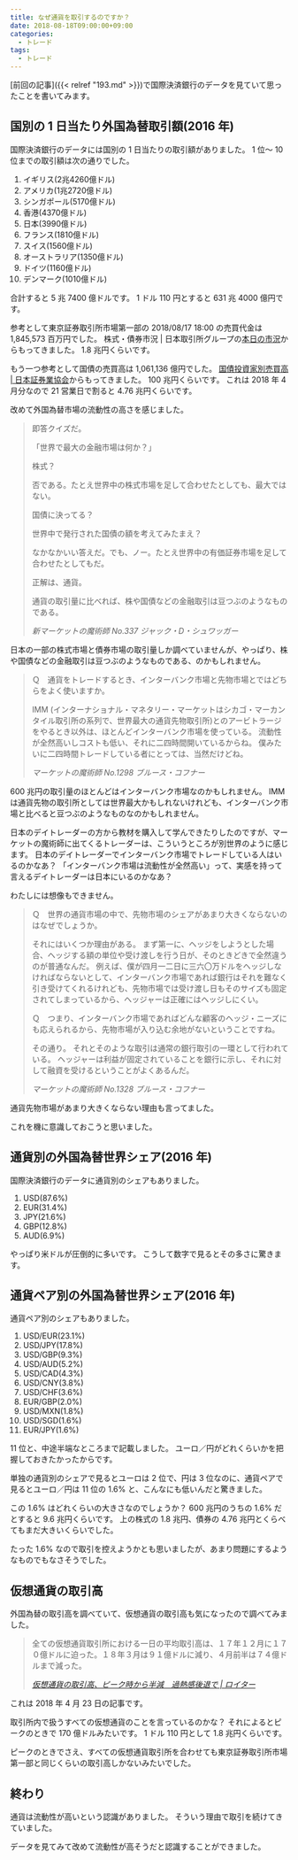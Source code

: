 ```yaml
---
title: なぜ通貨を取引するのですか？
date: 2018-08-18T09:00:00+09:00
categories:
  - トレード
tags:
  - トレード
---
```


[前回の記事]({{< relref "193.md" >}})で国際決済銀行のデータを見ていて思ったことを書いてみます。

<!--more-->

## 国別の 1 日当たり外国為替取引額(2016 年)

国際決済銀行のデータには国別の 1 日当たりの取引額がありました。
1 位～ 10 位までの取引額は次の通りでした。

1. イギリス(2兆4260億ドル)
2. アメリカ(1兆2720億ドル)
3. シンガポール(5170億ドル)
4. 香港(4370億ドル)
5. 日本(3990億ドル)
6. フランス(1810億ドル)
7. スイス(1560億ドル)
8. オーストラリア(1350億ドル)
9. ドイツ(1160億ドル)
10. デンマーク(1010億ドル)

合計すると 5 兆 7400 億ドルです。
1 ドル 110 円とすると 631 兆 4000 億円です。

参考として東京証券取引所市場第一部の 2018/08/17 18:00 の売買代金は 1,845,573 百万円でした。
株式・債券市況 | 日本取引所グループの[本日の市況](https://www.jpx.co.jp/markets/equities/summary/)からもってきました。
1.8 兆円くらいです。

もう一つ参考として国債の売買高は 1,061,136 億円でした。
[国債投資家別売買高 | 日本証券業協会](http://www.jsda.or.jp/shiryo/toukei/toushika/tkbk/)からもってきました。
100 兆円くらいです。
これは 2018 年 4 月分なので 21 営業日で割ると 4.76 兆円くらいです。

改めて外国為替市場の流動性の高さを感じました。

> 即答クイズだ。
>
> 「世界で最大の金融市場は何か？」
>
> 株式？
>
> 否である。たとえ世界中の株式市場を足して合わせたとしても、最大ではない。
>
> 国債に決ってる？
>
> 世界中で発行された国債の額を考えてみたまえ？
>
> なかなかいい答えだ。でも、ノー。たとえ世界中の有価証券市場を足して合わせたとしてもだ。
>
> 正解は、通貨。
>
> 通貨の取引量に比べれば、株や国債などの金融取引は豆つぶのようなものである。
>
> <cite>新マーケットの魔術師 No.337 ジャック・D・シュワッガー</cite>

日本の一部の株式市場と債券市場の取引量しか調べていませんが、やっぱり、株や国債などの金融取引は豆つぶのようなものである、のかもしれません。

> Ｑ　通貨をトレードするとき、インターバンク市場と先物市場とではどちらをよく使いますか。
>
> IMM (インターナショナル・マネタリー・マーケットはシカゴ・マーカンタイル取引所の系列で、世界最大の通貨先物取引所)とのアービトラージをやるとき以外は、ほとんどインターバンク市場を使っている。
> 流動性が全然高いしコストも低い、それに二四時間開いているからね。
> 僕みたいに二四時間トレードしている者にとっては、当然だけどね。
>
> <cite>マーケットの魔術師 No.1298 ブルース・コフナー</cite>

600 兆円の取引量のほとんどはインターバンク市場なのかもしれません。
IMM は通貨先物の取引所としては世界最大かもしれないけれども、インターバンク市場と比べると豆つぶのようなものなのかもしれません。

日本のデイトレーダーの方から教材を購入して学んできたりしたのですが、マーケットの魔術師に出てくるトレーダーは、こういうところが別世界のように感じます。
日本のデイトレーダーでインターバンク市場でトレードしている人はいるのかなあ？
「インターバンク市場は流動性が全然高い」って、実感を持って言えるデイトレーダーは日本にいるのかなあ？

わたしには想像もできません。

> Ｑ　世界の通貨市場の中で、先物市場のシェアがあまり大きくならないのはなぜでしょうか。
>
> それにはいくつか理由がある。
> まず第一に、ヘッジをしようとした場合、ヘッジする額の単位や受け渡しを行う日が、そのときどきで全然違うのが普通なんだ。
> 例えば、僕が四月一二日に三六〇万ドルをヘッジしなければならないとして、インターバンク市場であれば銀行はそれを難なく引き受けてくれるけれども、先物市場では受け渡し日もそのサイズも固定されてしまっているから、ヘッジャーは正確にはヘッジしにくい。
>
> Ｑ　つまり、インターバンク市場であればどんな顧客のヘッジ・ニーズにも応えられるから、先物市場が入り込む余地がないということですね。
>
> その通り。
> それとそのような取引は通常の銀行取引の一環として行われている。
> ヘッジャーは利益が固定されていることを銀行に示し、それに対して融資を受けるということがよくあるんだ。
>
> <cite>マーケットの魔術師 No.1328 ブルース・コフナー</cite>

通貨先物市場があまり大きくならない理由も言ってました。

これを機に意識しておこうと思いました。

## 通貨別の外国為替世界シェア(2016 年)

国際決済銀行のデータに通貨別のシェアもありました。

1. USD(87.6%)
2. EUR(31.4%)
3. JPY(21.6%)
4. GBP(12.8%)
5. AUD(6.9%)

やっぱり米ドルが圧倒的に多いです。
こうして数字で見るとその多さに驚きます。

## 通貨ペア別の外国為替世界シェア(2016 年)

通貨ペア別のシェアもありました。

1. USD/EUR(23.1%)
2. USD/JPY(17.8%)
3. USD/GBP(9.3%)
4. USD/AUD(5.2%)
5. USD/CAD(4.3%)
6. USD/CNY(3.8%)
7. USD/CHF(3.6%)
8. EUR/GBP(2.0%)
9. USD/MXN(1.8%)
10. USD/SGD(1.6%)
11. EUR/JPY(1.6%)

11 位と、中途半端なところまで記載しました。
ユーロ／円がどれくらいかを把握しておきたかったからです。

単独の通貨別のシェアで見るとユーロは 2 位で、円は 3 位なのに、通貨ペアで見るとユーロ／円は 11 位の 1.6% と、こんなにも低いんだと驚きました。

この 1.6% はどれくらいの大きさなのでしょうか？
600 兆円のうちの 1.6% だとすると 9.6 兆円くらいです。
上の株式の 1.8 兆円、債券の 4.76 兆円とくらべてもまだ大きいくらいでした。

たった 1.6% なので取引を控えようかとも思いましたが、あまり問題にするようなものでもなさそうでした。

## 仮想通貨の取引高

外国為替の取引高を調べていて、仮想通貨の取引高も気になったので調べてみました。

> 全ての仮想通貨取引所における一日の平均取引高は、１７年１２月に１７０億ドルに迫った。１８年３月は９１億ドルに減り、４月前半は７４億ドルまで減った。
>
> <cite>[仮想通貨の取引高、ピーク時から半減　過熱感後退で | ロイター](https://jp.reuters.com/article/crypto-currencies-exchanges-idJPKBN1HU023)</cite>

これは 2018 年 4 月 23 日の記事です。

取引所内で扱うすべての仮想通貨のことを言っているのかな？
それによるとピークのときで 170 億ドルみたいです。
1 ドル 110 円として 1.8 兆円くらいです。

ピークのときでさえ、すべての仮想通貨取引所を合わせても東京証券取引所市場第一部と同じくらいの取引高しかないみたいでした。

## 終わり

通貨は流動性が高いという認識がありました。
そういう理由で取引を続けてきていました。

データを見てみて改めて流動性が高そうだと認識することができました。
